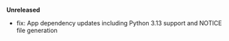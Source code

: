 **Unreleased**

* fix: App dependency updates including Python 3.13 support and NOTICE file generation

